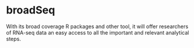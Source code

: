 # broadSeq
With its broad coverage R packages and other tool, it will offer researchers of RNA-seq data an easy access to all the important and relevant analytical steps.
